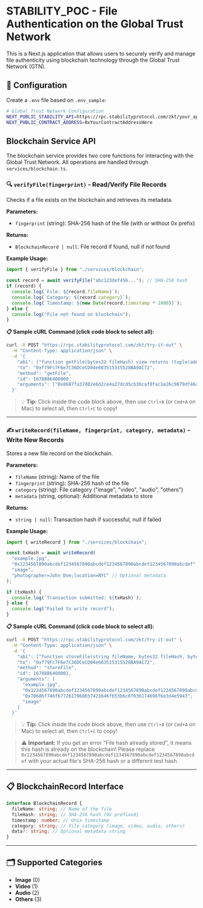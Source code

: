 # STABILITY_POC - File Authentication on the Global Trust Network

This is a Next.js application that allows users to securely verify and manage file authenticity using blockchain technology through the Global Trust Network (GTN).

## 🔧 Configuration

Create a `.env` file based on `.env_sample`:

```bash
# Global Trust Network Configuration
NEXT_PUBLIC_STABILITY_API=https://rpc.stabilityprotocol.com/zkt/your_api_endpoint_here
NEXT_PUBLIC_CONTRACT_ADDRESS=0xYourContractAddressHere
```

## Blockchain Service API

The blockchain service provides two core functions for interacting with the Global Trust Network. All operations are handled through `services/blockchain.ts`.

### 🔍 `verifyFile(fingerprint)` - Read/Verify File Records

Checks if a file exists on the blockchain and retrieves its metadata.

**Parameters:**

- `fingerprint` (string): SHA-256 hash of the file (with or without 0x prefix)

**Returns:**

- `BlockchainRecord | null`: File record if found, null if not found

**Example Usage:**

```typescript
import { verifyFile } from "./services/blockchain";

const record = await verifyFile("abc123def456..."); // SHA-256 hash
if (record) {
  console.log(`File: ${record.fileName}`);
  console.log(`Category: ${record.category}`);
  console.log(`Timestamp: ${new Date(record.timestamp * 1000)}`);
} else {
  console.log("File not found on blockchain");
}
```

**📋 Sample cURL Command (click code block to select all):**

```bash
curl -X POST "https://rpc.stabilityprotocol.com/zkt/try-it-out" \
  -H "Content-Type: application/json" \
  -d '{
    "abi": ["function getFile(bytes32 fileHash) view returns (tuple(address owner, string fileName, bytes32 fileHash, uint timestamp, bytes data, uint8 category) fileRecord, bool isReference, tuple(bytes32 originalFileHash, bytes32 modifiedFileHash, uint refTimestamp, bytes refData) referenceRecord)"],
    "to": "0xf79Fc7F6e7C36DCeCD04e603515315528BA9AC72",
    "method": "getFile",
    "id": 1678886400000,
    "arguments": ["0x8687fa37d02e6d2ce4a27dcd5cb36caf0fac1e26c9879df46a00e4d009c1dab1"]
  }'
```

> 💡 **Tip:** Click inside the code block above, then use `Ctrl+A` (or `Cmd+A` on Mac) to select all, then `Ctrl+C` to copy!

---

### ✍️ `writeRecord(fileName, fingerprint, category, metadata)` - Write New Records

Stores a new file record on the blockchain.

**Parameters:**

- `fileName` (string): Name of the file
- `fingerprint` (string): SHA-256 hash of the file
- `category` (string): File category ("image", "video", "audio", "others")
- `metadata` (string, optional): Additional metadata to store

**Returns:**

- `string | null`: Transaction hash if successful, null if failed

**Example Usage:**

```typescript
import { writeRecord } from "./services/blockchain";

const txHash = await writeRecord(
  "example.jpg",
  "0x1234567890abcdef1234567890abcdef1234567890abcdef1234567890abcdef", // SHA-256 hash
  "image",
  "photographer=John Doe;location=NYC" // Optional metadata
);

if (txHash) {
  console.log(`Transaction submitted: ${txHash}`);
} else {
  console.log("Failed to write record");
}
```

**📋 Sample cURL Command (click code block to select all):**

```bash
curl -X POST "https://rpc.stabilityprotocol.com/zkt/try-it-out" \
  -H "Content-Type: application/json" \
  -d '{
    "abi": ["function storeFile(string fileName, bytes32 fileHash, bytes data, string categoryStr)"],
    "to": "0xf79Fc7F6e7C36DCeCD04e603515315528BA9AC72",
    "method": "storeFile",
    "id": 1678886400001,
    "arguments": [
      "example.jpg",
      "0x1234567890abcdef1234567890abcdef1234567890abcdef1234567890abcdef",
      "0x70686f746f6772617068657421646f653b6c6f636174696f6e3d4e5943",
      "image"
    ]
  }'
```

> 💡 **Tip:** Click inside the code block above, then use `Ctrl+A` (or `Cmd+A` on Mac) to select all, then `Ctrl+C` to copy!

> ⚠️ **Important:** If you get an error "File hash already stored", it means this hash is already on the blockchain! Please replace `0x1234567890abcdef1234567890abcdef1234567890abcdef1234567890abcdef` with your actual file's SHA-256 hash or a different test hash.

---

## 📋 BlockchainRecord Interface

```typescript
interface BlockchainRecord {
  fileName: string; // Name of the file
  fileHash: string; // SHA-256 hash (0x prefixed)
  timestamp: number; // Unix timestamp
  category: string; // File category (image, video, audio, others)
  data?: string; // Optional metadata string
}
```

---

## 🗂️ Supported Categories

- **Image** (0)
- **Video** (1)
- **Audio** (2)
- **Others** (3)

